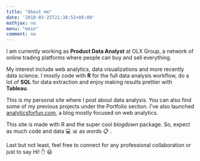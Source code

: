```yaml
---
title: "About me"
date: '2018-03-25T21:38:52+08:00'
mathjax: no
menu: "main"
comment: no
---
```


I am currently working as **Product Data Analyst** at OLX Group, a network of online trading platforms where
people can buy and sell everything. 

My interest include web analytics, data visualizations and more recently data science. I mostly code with **R** for the full data analysis workflow, do a lot of **SQL** for data extraction and enjoy making results prettier with **Tableau**.

This is my personal site where I post about data analysis. You can also find some of 
my previous projects under the Portfolio section. I've also launched [analyticsforfun.com](http://www.analyticsforfun.com/), a blog mostly focused on web analytics.

This site is made with R and the super cool _blogdown_ package. So, expect as much code and data :computer: :bar_chart: as words :clipboard: .
 

Last but not least, feel free to connect for any professional collaboration or just to say Hi!  :hand: :smiley:


